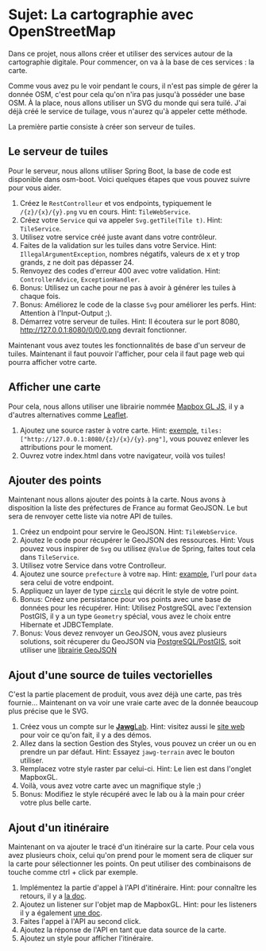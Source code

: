 # Sujet: La cartographie avec OpenStreetMap

Dans ce projet, nous allons créer et utiliser des services autour de la cartographie digitale. Pour commencer, on va à la base de ces services : la carte.

Comme vous avez pu le voir pendant le cours, il n'est pas simple de gérer la donnée OSM, c'est pour cela qu'on n'ira pas jusqu'à posséder une base OSM. À la place, nous allons utiliser un SVG du monde qui sera tuilé. J'ai déjà créé le service de tuilage, vous n'aurez qu'à appeler cette méthode.

La première partie consiste à créer son serveur de tuiles.

## Le serveur de tuiles

Pour le serveur, nous allons utiliser Spring Boot, la base de code est disponible dans osm-boot. Voici quelques étapes que vous pouvez suivre pour vous aider.

  1. Créez le `RestControlleur` et vos endpoints, typiquement le `/{z}/{x}/{y}.png` vu en cours. Hint: `TileWebService`.
  2. Créez votre `Service` qui va appeler `Svg.getTile(Tile t)`. Hint: `TileService`.
  3. Utilisez votre service créé juste avant dans votre contrôleur.
  4. Faites de la validation sur les tuiles dans votre Service. Hint: `IllegalArgumentException`, nombres négatifs, valeurs de x et y trop grands, z ne doit pas dépasser 24.
  5. Renvoyez des codes d'erreur 400 avec votre validation. Hint: `ControllerAdvice`, `ExceptionHandler`.
  6. Bonus: Utilisez un cache pour ne pas à avoir à générer les tuiles à chaque fois.
  7. Bonus: Améliorez le code de la classe `Svg` pour améliorer les perfs. Hint: Attention à l'Input-Output ;).
  8. Démarrez votre serveur de tuiles. Hint: Il écoutera sur le port 8080, <http://127.0.0.1:8080/0/0/0.png> devrait fonctionner.

Maintenant vous avez toutes les fonctionnalités de base d'un serveur de tuiles. Maintenant il faut pouvoir l'afficher, pour cela il faut page web qui pourra afficher votre carte.

## Afficher une carte

Pour cela, nous allons utiliser une librairie nommée [Mapbox GL JS](https://docs.mapbox.com/mapbox-gl-js/api/), il y a d'autres alternatives comme [Leaflet](https://leafletjs.com/).

  1. Ajoutez une source raster à votre carte. Hint: [exemple](https://docs.mapbox.com/mapbox-gl-js/example/map-tiles/), `tiles: ["http://127.0.0.1:8080/{z}/{x}/{y}.png"]`, vous pouvez enlever les attributions pour le moment.
  2. Ouvrez votre index.html dans votre navigateur, voilà vos tuiles!

## Ajouter des points

Maintenant nous allons ajouter des points à la carte. Nous avons à disposition la liste des préfectures de France au format GeoJSON. Le but sera de renvoyer cette liste via notre API de tuiles.

  1. Créez un endpoint pour servire le GeoJSON. Hint: `TileWebService`.
  2. Ajoutez le code pour récupérer le GeoJSON des ressources. Hint: Vous pouvez vous inspirer de `Svg` ou utilisez `@Value` de Spring, faites tout cela dans `TileService`.
  3. Utilisez votre Service dans votre Controlleur.
  4. Ajoutez une source `prefecture` à votre `map`. Hint: [example](https://docs.mapbox.com/mapbox-gl-js/example/multiple-geometries/), l'url pour `data` sera celui de votre endpoint.
  5. Appliquez un layer de type [`circle`](https://docs.mapbox.com/mapbox-gl-js/style-spec/#layers-circle) qui décrit le style de votre point.
  6. Bonus: Créez une persistance pour vos points avec une base de données pour les récupérer. Hint: Utilisez PostgreSQL avec l'extension PostGIS, il y a un type `Geometry` spécial, vous avez le choix entre Hibernate et JDBCTemplate.
  7. Bonus: Vous devez renvoyer un GeoJSON, vous avez plusieurs solutions, soit récuperer du GeoJSON via [PostgreSQL/PostGIS](https://postgis.net/docs/ST_AsGeoJSON.html), soit utiliser une [librairie GeoJSON](https://github.com/ngageoint/simple-features-geojson-java)

## Ajout d'une source de tuiles vectorielles

C'est la partie placement de produit, vous avez déjà une carte, pas très fournie... Maintenant on va voir une vraie carte avec de la donnée beaucoup plus précise que le SVG.

  1. Créez vous un compte sur le [**Jawg**Lab](https://jawg.io/lab). Hint: visitez aussi le [site web](https://jawg.io) pour voir ce qu'on fait, il y a des démos.
  2. Allez dans la section Gestion des Styles, vous pouvez un créer un ou en prendre un par défaut. Hint: Essayez `jawg-terrain` avec le bouton utiliser.
  3. Remplacez votre style raster par celui-ci. Hint: Le lien est dans l'onglet MapboxGL.
  4. Voilà, vous avez votre carte avec un magnifique style ;)
  5. Bonus: Modifiez le style récupéré avec le lab ou à la main pour créer votre plus belle carte.

## Ajout d'un itinéraire

Maintenant on va ajouter le tracé d'un itinéraire sur la carte. Pour cela vous avez plusieurs choix, celui qu'on prend pour le moment sera de cliquer sur la carte pour sélectionner les points. On peut utiliser des combinaisons de touche comme ctrl + click par exemple.

  1. Implémentez la partie d'appel à l'API d'itinéraire. Hint: pour connaître les retours, il y a [la doc](https://www.jawg.io/docs/apidocs/routing/osrm/).
  2. Ajoutez un listener sur l'objet map de MapboxGL. Hint: pour les listeners il y a également [une doc](https://docs.mapbox.com/mapbox-gl-js/api/).
  3. Faites l'appel à l'API au second click.
  4. Ajoutez la réponse de l'API en tant que data source de la carte.
  5. Ajoutez un style pour afficher l'itinéraire.
